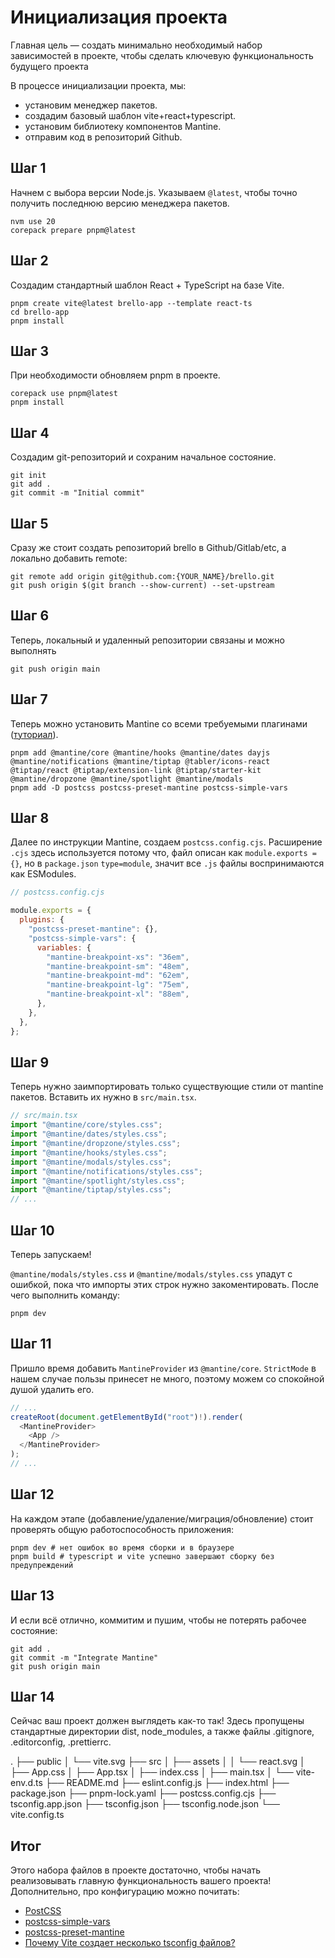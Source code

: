 # Инициализация проекта

Главная цель — создать минимально необходимый набор зависимостей в проекте, чтобы сделать ключевую функциональность будущего проекта

В процессе инициализации проекта, мы:

- установим менеджер пакетов.
- создадим базовый шаблон vite+react+typescript.
- установим библиотеку компонентов Mantine.
- отправим код в репозиторий Github.

## Шаг 1

Начнем с выбора версии Node.js. Указываем `@latest`, чтобы точно получить последнюю версию менеджера пакетов.

```text
nvm use 20
corepack prepare pnpm@latest
```

## Шаг 2

Создадим стандартный шаблон React + TypeScript на базе Vite.

```text
pnpm create vite@latest brello-app --template react-ts
cd brello-app
pnpm install
```

## Шаг 3

При необходимости обновляем pnpm в проекте.

```text
corepack use pnpm@latest
pnpm install
```

## Шаг 4

Создадим git-репозиторий и сохраним начальное состояние.

```text
git init
git add .
git commit -m "Initial commit"
```

## Шаг 5

Сразу же стоит создать репозиторий brello в Github/Gitlab/etc, а локально добавить remote:

```text
git remote add origin git@github.com:{YOUR_NAME}/brello.git
git push origin $(git branch --show-current) --set-upstream
```

## Шаг 6

Теперь, локальный и удаленный репозитории связаны и можно выполнять

```text
git push origin main
```

## Шаг 7

Теперь можно установить Mantine со всеми требуемыми плагинами ([туториал](https://mantine.dev/getting-started/#get-started-without-framework)).

```text
pnpm add @mantine/core @mantine/hooks @mantine/dates dayjs @mantine/notifications @mantine/tiptap @tabler/icons-react @tiptap/react @tiptap/extension-link @tiptap/starter-kit @mantine/dropzone @mantine/spotlight @mantine/modals
pnpm add -D postcss postcss-preset-mantine postcss-simple-vars
```

## Шаг 8

Далее по инструкции Mantine, создаем `postcss.config.cjs`. Расширение `.cjs` здесь используется потому что, файл описан как `module.exports = {}`, но в `package.json` `type=module`, значит все `.js` файлы воспринимаются как ESModules.

```js
// postcss.config.cjs

module.exports = {
  plugins: {
    "postcss-preset-mantine": {},
    "postcss-simple-vars": {
      variables: {
        "mantine-breakpoint-xs": "36em",
        "mantine-breakpoint-sm": "48em",
        "mantine-breakpoint-md": "62em",
        "mantine-breakpoint-lg": "75em",
        "mantine-breakpoint-xl": "88em",
      },
    },
  },
};
```

## Шаг 9

Теперь нужно заимпортировать только существующие стили от mantine пакетов. Вставить их нужно в `src/main.tsx`.

```js
// src/main.tsx
import "@mantine/core/styles.css";
import "@mantine/dates/styles.css";
import "@mantine/dropzone/styles.css";
import "@mantine/hooks/styles.css";
import "@mantine/modals/styles.css";
import "@mantine/notifications/styles.css";
import "@mantine/spotlight/styles.css";
import "@mantine/tiptap/styles.css";
// ...
```

## Шаг 10

Теперь запускаем!

`@mantine/modals/styles.css` и `@mantine/modals/styles.css` упадут с ошибкой, пока что импорты этих строк нужно закоментировать. После чего выполнить команду:

```text
pnpm dev
```

## Шаг 11

Пришло время добавить `MantineProvider` из `@mantine/core`. `StrictMode` в нашем случае пользы принесет не много, поэтому можем со спокойной душой удалить его.

```js
// ...
createRoot(document.getElementById("root")!).render(
  <MantineProvider>
    <App />
  </MantineProvider>
);
// ...
```

## Шаг 12

На каждом этапе (добавление/удаление/миграция/обновление) стоит проверять общую работоспособность приложения:

```text
pnpm dev # нет ошибок во время сборки и в браузере
pnpm build # typescript и vite успешно завершают сборку без предупреждений
```

## Шаг 13

И если всё отлично, коммитим и пушим, чтобы не потерять рабочее состояние:

```text
git add .
git commit -m "Integrate Mantine"
git push origin main
```

## Шаг 14

Сейчас ваш проект должен выглядеть как-то так! Здесь пропущены стандартные директории dist, node_modules, а также файлы .gitignore, .editorconfig, .prettierrc.

.
├── public
│ └── vite.svg
├── src
│ ├── assets
│ │ └── react.svg
│ ├── App.css
│ ├── App.tsx
│ ├── index.css
│ ├── main.tsx
│ └── vite-env.d.ts
├── README.md
├── eslint.config.js
├── index.html
├── package.json
├── pnpm-lock.yaml
├── postcss.config.cjs
├── tsconfig.app.json
├── tsconfig.json
├── tsconfig.node.json
└── vite.config.ts

## Итог

Этого набора файлов в проекте достаточно, чтобы начать реализовывать главную функциональность вашего проекта! Дополнительно, про конфигурацию можно почитать:

- [PostCSS](https://github.com/postcss/postcss)
- [postcss-simple-vars](https://github.com/postcss/postcss-simple-vars)
- [postcss-preset-mantine](https://mantine.dev/styles/postcss-preset/)
- [Почему Vite создает несколько tsconfig файлов?](https://www.geeksforgeeks.org/why-does-vite-create-multiple-typescript-config-files-tsconfigjson-tsconfigappjson-and-tsconfignodejson/)
